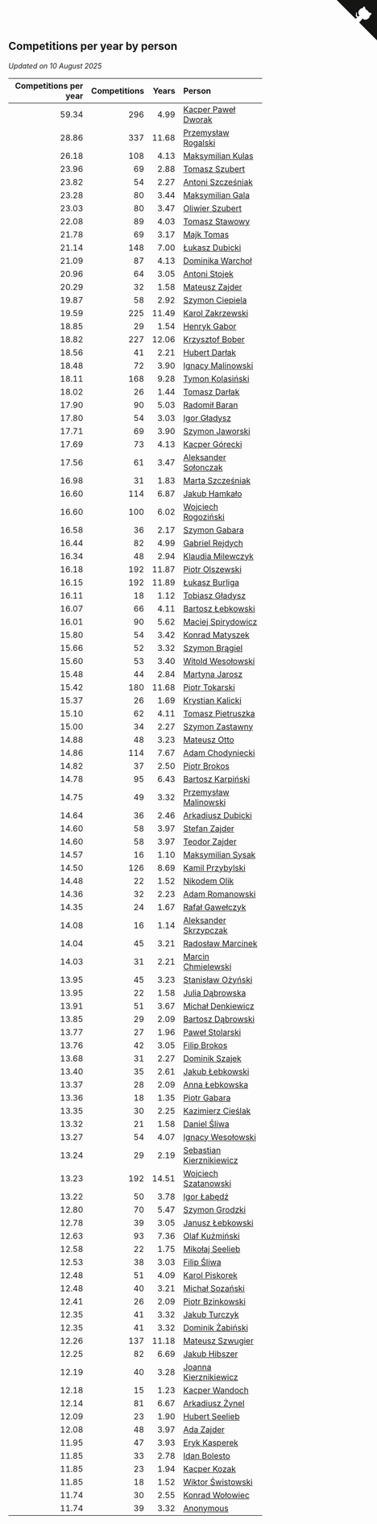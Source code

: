 ## Competitions per year by person

*Updated on 10 August 2025*

| Competitions per year | Competitions | Years | Person |
| ---: | ---: | ---: | :--- |
| 59.34 | 296 | 4.99 | [Kacper Paweł Dworak](https://www.worldcubeassociation.org/persons/2020DWOR01) |
| 28.86 | 337 | 11.68 | [Przemysław Rogalski](https://www.worldcubeassociation.org/persons/2013ROGA02) |
| 26.18 | 108 | 4.13 | [Maksymilian Kulas](https://www.worldcubeassociation.org/persons/2021KULA02) |
| 23.96 | 69 | 2.88 | [Tomasz Szubert](https://www.worldcubeassociation.org/persons/2022SZUB02) |
| 23.82 | 54 | 2.27 | [Antoni Szcześniak](https://www.worldcubeassociation.org/persons/2023SZCZ04) |
| 23.28 | 80 | 3.44 | [Maksymilian Gala](https://www.worldcubeassociation.org/persons/2022GALA01) |
| 23.03 | 80 | 3.47 | [Oliwier Szubert](https://www.worldcubeassociation.org/persons/2022SZUB01) |
| 22.08 | 89 | 4.03 | [Tomasz Stawowy](https://www.worldcubeassociation.org/persons/2021STAW01) |
| 21.78 | 69 | 3.17 | [Majk Tomas](https://www.worldcubeassociation.org/persons/2022TOMA05) |
| 21.14 | 148 | 7.00 | [Łukasz Dubicki](https://www.worldcubeassociation.org/persons/2018DUBI01) |
| 21.09 | 87 | 4.13 | [Dominika Warchoł](https://www.worldcubeassociation.org/persons/2021WARC01) |
| 20.96 | 64 | 3.05 | [Antoni Stojek](https://www.worldcubeassociation.org/persons/2022STOJ03) |
| 20.29 | 32 | 1.58 | [Mateusz Zajder](https://www.worldcubeassociation.org/persons/2024ZAJD01) |
| 19.87 | 58 | 2.92 | [Szymon Ciepiela](https://www.worldcubeassociation.org/persons/2022CIEP01) |
| 19.59 | 225 | 11.49 | [Karol Zakrzewski](https://www.worldcubeassociation.org/persons/2014ZAKR01) |
| 18.85 | 29 | 1.54 | [Henryk Gabor](https://www.worldcubeassociation.org/persons/2024GABO02) |
| 18.82 | 227 | 12.06 | [Krzysztof Bober](https://www.worldcubeassociation.org/persons/2013BOBE01) |
| 18.56 | 41 | 2.21 | [Hubert Darłak](https://www.worldcubeassociation.org/persons/2023DARL03) |
| 18.48 | 72 | 3.90 | [Ignacy Malinowski](https://www.worldcubeassociation.org/persons/2021MALI02) |
| 18.11 | 168 | 9.28 | [Tymon Kolasiński](https://www.worldcubeassociation.org/persons/2016KOLA02) |
| 18.02 | 26 | 1.44 | [Tomasz Darłak](https://www.worldcubeassociation.org/persons/2024DARL01) |
| 17.90 | 90 | 5.03 | [Radomił Baran](https://www.worldcubeassociation.org/persons/2020BARA02) |
| 17.80 | 54 | 3.03 | [Igor Gładysz](https://www.worldcubeassociation.org/persons/2022GLAD01) |
| 17.71 | 69 | 3.90 | [Szymon Jaworski](https://www.worldcubeassociation.org/persons/2021JAWO01) |
| 17.69 | 73 | 4.13 | [Kacper Górecki](https://www.worldcubeassociation.org/persons/2021GORE01) |
| 17.56 | 61 | 3.47 | [Aleksander Sołonczak](https://www.worldcubeassociation.org/persons/2022SOLO01) |
| 16.98 | 31 | 1.83 | [Marta Szcześniak](https://www.worldcubeassociation.org/persons/2023SZCZ07) |
| 16.60 | 114 | 6.87 | [Jakub Hamkało](https://www.worldcubeassociation.org/persons/2018HAMK01) |
| 16.60 | 100 | 6.02 | [Wojciech Rogoziński](https://www.worldcubeassociation.org/persons/2019ROGO04) |
| 16.58 | 36 | 2.17 | [Szymon Gabara](https://www.worldcubeassociation.org/persons/2023GABA01) |
| 16.44 | 82 | 4.99 | [Gabriel Rejdych](https://www.worldcubeassociation.org/persons/2020REJD01) |
| 16.34 | 48 | 2.94 | [Klaudia Milewczyk](https://www.worldcubeassociation.org/persons/2022MILE05) |
| 16.18 | 192 | 11.87 | [Piotr Olszewski](https://www.worldcubeassociation.org/persons/2013OLSZ02) |
| 16.15 | 192 | 11.89 | [Łukasz Burliga](https://www.worldcubeassociation.org/persons/2013BURL01) |
| 16.11 | 18 | 1.12 | [Tobiasz Gładysz](https://www.worldcubeassociation.org/persons/2024GLAD02) |
| 16.07 | 66 | 4.11 | [Bartosz Łebkowski](https://www.worldcubeassociation.org/persons/2021LEBK01) |
| 16.01 | 90 | 5.62 | [Maciej Spirydowicz](https://www.worldcubeassociation.org/persons/2020SPIR01) |
| 15.80 | 54 | 3.42 | [Konrad Matyszek](https://www.worldcubeassociation.org/persons/2022MATY02) |
| 15.66 | 52 | 3.32 | [Szymon Brągiel](https://www.worldcubeassociation.org/persons/2022BRAG03) |
| 15.60 | 53 | 3.40 | [Witold Wesołowski](https://www.worldcubeassociation.org/persons/2022WESO01) |
| 15.48 | 44 | 2.84 | [Martyna Jarosz](https://www.worldcubeassociation.org/persons/2022JARO01) |
| 15.42 | 180 | 11.68 | [Piotr Tokarski](https://www.worldcubeassociation.org/persons/2013TOKA01) |
| 15.37 | 26 | 1.69 | [Krystian Kalicki](https://www.worldcubeassociation.org/persons/2023KALI10) |
| 15.10 | 62 | 4.11 | [Tomasz Pietruszka](https://www.worldcubeassociation.org/persons/2021PIET01) |
| 15.00 | 34 | 2.27 | [Szymon Zastawny](https://www.worldcubeassociation.org/persons/2023ZAST01) |
| 14.88 | 48 | 3.23 | [Mateusz Otto](https://www.worldcubeassociation.org/persons/2022OTTO01) |
| 14.86 | 114 | 7.67 | [Adam Chodyniecki](https://www.worldcubeassociation.org/persons/2017CHOD02) |
| 14.82 | 37 | 2.50 | [Piotr Brokos](https://www.worldcubeassociation.org/persons/2023BROK01) |
| 14.78 | 95 | 6.43 | [Bartosz Karpiński](https://www.worldcubeassociation.org/persons/2019KARP03) |
| 14.75 | 49 | 3.32 | [Przemysław Malinowski](https://www.worldcubeassociation.org/persons/2022MALI01) |
| 14.64 | 36 | 2.46 | [Arkadiusz Dubicki](https://www.worldcubeassociation.org/persons/2023DUBI01) |
| 14.60 | 58 | 3.97 | [Stefan Zajder](https://www.worldcubeassociation.org/persons/2021ZAJD02) |
| 14.60 | 58 | 3.97 | [Teodor Zajder](https://www.worldcubeassociation.org/persons/2021ZAJD03) |
| 14.57 | 16 | 1.10 | [Maksymilian Sysak](https://www.worldcubeassociation.org/persons/2024SYSA01) |
| 14.50 | 126 | 8.69 | [Kamil Przybylski](https://www.worldcubeassociation.org/persons/2016PRZY01) |
| 14.48 | 22 | 1.52 | [Nikodem Olik](https://www.worldcubeassociation.org/persons/2024OLIK01) |
| 14.36 | 32 | 2.23 | [Adam Romanowski](https://www.worldcubeassociation.org/persons/2023ROMA10) |
| 14.35 | 24 | 1.67 | [Rafał Gawełczyk](https://www.worldcubeassociation.org/persons/2023GAWE01) |
| 14.08 | 16 | 1.14 | [Aleksander Skrzypczak](https://www.worldcubeassociation.org/persons/2024SKRZ01) |
| 14.04 | 45 | 3.21 | [Radosław Marcinek](https://www.worldcubeassociation.org/persons/2022MARC05) |
| 14.03 | 31 | 2.21 | [Marcin Chmielewski](https://www.worldcubeassociation.org/persons/2023CHMI01) |
| 13.95 | 45 | 3.23 | [Stanisław Ożyński](https://www.worldcubeassociation.org/persons/2022OZYN01) |
| 13.95 | 22 | 1.58 | [Julia Dąbrowska](https://www.worldcubeassociation.org/persons/2024DABR01) |
| 13.91 | 51 | 3.67 | [Michał Denkiewicz](https://www.worldcubeassociation.org/persons/2021DENK01) |
| 13.85 | 29 | 2.09 | [Bartosz Dąbrowski](https://www.worldcubeassociation.org/persons/2023DABR07) |
| 13.77 | 27 | 1.96 | [Paweł Stolarski](https://www.worldcubeassociation.org/persons/2023STOL04) |
| 13.76 | 42 | 3.05 | [Filip Brokos](https://www.worldcubeassociation.org/persons/2022BROK03) |
| 13.68 | 31 | 2.27 | [Dominik Szajek](https://www.worldcubeassociation.org/persons/2023SZAJ01) |
| 13.40 | 35 | 2.61 | [Jakub Łebkowski](https://www.worldcubeassociation.org/persons/2023LEBK01) |
| 13.37 | 28 | 2.09 | [Anna Łebkowska](https://www.worldcubeassociation.org/persons/2023LEBK04) |
| 13.36 | 18 | 1.35 | [Piotr Gabara](https://www.worldcubeassociation.org/persons/2024GABA02) |
| 13.35 | 30 | 2.25 | [Kazimierz Cieślak](https://www.worldcubeassociation.org/persons/2023CIES01) |
| 13.32 | 21 | 1.58 | [Daniel Śliwa](https://www.worldcubeassociation.org/persons/2024SLIW01) |
| 13.27 | 54 | 4.07 | [Ignacy Wesołowski](https://www.worldcubeassociation.org/persons/2021WESO01) |
| 13.24 | 29 | 2.19 | [Sebastian Kierznikiewicz](https://www.worldcubeassociation.org/persons/2023KIER02) |
| 13.23 | 192 | 14.51 | [Wojciech Szatanowski](https://www.worldcubeassociation.org/persons/2011SZAT01) |
| 13.22 | 50 | 3.78 | [Igor Łabędź](https://www.worldcubeassociation.org/persons/2021LABE01) |
| 12.80 | 70 | 5.47 | [Szymon Grodzki](https://www.worldcubeassociation.org/persons/2020GROD01) |
| 12.78 | 39 | 3.05 | [Janusz Łebkowski](https://www.worldcubeassociation.org/persons/2022LEBK01) |
| 12.63 | 93 | 7.36 | [Olaf Kuźmiński](https://www.worldcubeassociation.org/persons/2018KUZM02) |
| 12.58 | 22 | 1.75 | [Mikołaj Seelieb](https://www.worldcubeassociation.org/persons/2023SEEL04) |
| 12.53 | 38 | 3.03 | [Filip Śliwa](https://www.worldcubeassociation.org/persons/2022SLIW01) |
| 12.48 | 51 | 4.09 | [Karol Piskorek](https://www.worldcubeassociation.org/persons/2021PISK01) |
| 12.48 | 40 | 3.21 | [Michał Sozański](https://www.worldcubeassociation.org/persons/2022SOZA02) |
| 12.41 | 26 | 2.09 | [Piotr Bzinkowski](https://www.worldcubeassociation.org/persons/2023BZIN01) |
| 12.35 | 41 | 3.32 | [Jakub Turczyk](https://www.worldcubeassociation.org/persons/2022TURC02) |
| 12.35 | 41 | 3.32 | [Dominik Żabiński](https://www.worldcubeassociation.org/persons/2022ZABI01) |
| 12.26 | 137 | 11.18 | [Mateusz Szwugier](https://www.worldcubeassociation.org/persons/2014SZWU01) |
| 12.25 | 82 | 6.69 | [Jakub Hibszer](https://www.worldcubeassociation.org/persons/2018HIBS01) |
| 12.19 | 40 | 3.28 | [Joanna Kierznikiewicz](https://www.worldcubeassociation.org/persons/2022KIER01) |
| 12.18 | 15 | 1.23 | [Kacper Wandoch](https://www.worldcubeassociation.org/persons/2024WAND01) |
| 12.14 | 81 | 6.67 | [Arkadiusz Żynel](https://www.worldcubeassociation.org/persons/2018ZYNE01) |
| 12.09 | 23 | 1.90 | [Hubert Seelieb](https://www.worldcubeassociation.org/persons/2023SEEL02) |
| 12.08 | 48 | 3.97 | [Ada Zajder](https://www.worldcubeassociation.org/persons/2021ZAJD01) |
| 11.95 | 47 | 3.93 | [Eryk Kasperek](https://www.worldcubeassociation.org/persons/2021KASP01) |
| 11.85 | 33 | 2.78 | [Idan Bolesto](https://www.worldcubeassociation.org/persons/2022BOLE01) |
| 11.85 | 23 | 1.94 | [Kacper Kozak](https://www.worldcubeassociation.org/persons/2023KOZA05) |
| 11.85 | 18 | 1.52 | [Wiktor Świstowski](https://www.worldcubeassociation.org/persons/2024SWIS01) |
| 11.74 | 30 | 2.55 | [Konrad Wołowiec](https://www.worldcubeassociation.org/persons/2023WOLO01) |
| 11.74 | 39 | 3.32 | [Anonymous](https://www.worldcubeassociation.org/persons/2022ANON03) |


<a href="https://github.com/noeruchangd/wca_statistics_vn" class="github-corner" aria-label="View source on Github"><svg width="80" height="80" viewBox="0 0 250 250" style="fill:#151513; color:#fff; position: absolute; top: 0; border: 0; right: 0;" aria-hidden="true"><path d="M0,0 L115,115 L130,115 L142,142 L250,250 L250,0 Z"></path><path d="M128.3,109.0 C113.8,99.7 119.0,89.6 119.0,89.6 C122.0,82.7 120.5,78.6 120.5,78.6 C119.2,72.0 123.4,76.3 123.4,76.3 C127.3,80.9 125.5,87.3 125.5,87.3 C122.9,97.6 130.6,101.9 134.4,103.2" fill="currentColor" style="transform-origin: 130px 106px;" class="octo-arm"></path><path d="M115.0,115.0 C114.9,115.1 118.7,116.5 119.8,115.4 L133.7,101.6 C136.9,99.2 139.9,98.4 142.2,98.6 C133.8,88.0 127.5,74.4 143.8,58.0 C148.5,53.4 154.0,51.2 159.7,51.0 C160.3,49.4 163.2,43.6 171.4,40.1 C171.4,40.1 176.1,42.5 178.8,56.2 C183.1,58.6 187.2,61.8 190.9,65.4 C194.5,69.0 197.7,73.2 200.1,77.6 C213.8,80.2 216.3,84.9 216.3,84.9 C212.7,93.1 206.9,96.0 205.4,96.6 C205.1,102.4 203.0,107.8 198.3,112.5 C181.9,128.9 168.3,122.5 157.7,114.1 C157.9,116.9 156.7,120.9 152.7,124.9 L141.0,136.5 C139.8,137.7 141.6,141.9 141.8,141.8 Z" fill="currentColor" class="octo-body"></path></svg></a><style>.github-corner:hover .octo-arm{animation:octocat-wave 560ms ease-in-out}@keyframes octocat-wave{0%,100%{transform:rotate(0)}20%,60%{transform:rotate(-25deg)}40%,80%{transform:rotate(10deg)}}@media (max-width:500px){.github-corner:hover .octo-arm{animation:none}.github-corner .octo-arm{animation:octocat-wave 560ms ease-in-out}}</style>
